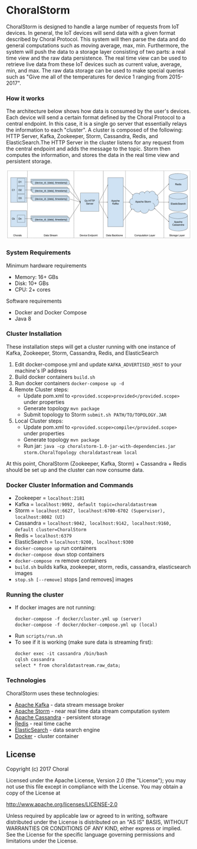 # ChoralStorm
ChoralStorm is designed to handle a large number of requests from IoT devices. In general,
the IoT devices will send data with a given format described by Choral Protocol. This system will then 
parse the data and do general computations such as moving average, max, min. Furthermore, the system will push
the data to a storage layer consisting of two parts: a real time view and the raw data persistence. The real time
view can be used to retrieve live data from these IoT devices such as current value, average, min, and max. The raw
data storage can be used to make special queries such as "Give me all of the temperatures for device 1 ranging from 
2015-2017".

### How it works
The architecture below shows how data is consumed by the user's devices. Each device will send a certain format
defined by the Choral Protocol to a central endpoint. In this case, it is a single go server that essentially 
relays the information to each "cluster". A cluster is composed of the following: HTTP Server, Kafka, Zookeeper, Storm,
Cassandra, Redis, and ElasticSearch.The HTTP Server in the cluster listens for any request from the central endpoint 
and adds the message to the topic. Storm then computes the information, and stores the data in the real time view and 
persistent storage.

![](/architecture.png)

### System Requirements
Minimum hardware requirements
* Memory: 16+ GBs
* Disk: 10+ GBs
* CPU: 2+ cores

Software requirements
* Docker and Docker Compose
* Java 8

### Cluster Installation
These installation steps will get a cluster running with one instance of Kafka, Zookeeper, Storm, Cassandra, Redis, and ElasticSearch
1. Edit docker-compose.yml and update `KAFKA_ADVERTISED_HOST` to your machine's IP address
1. Build docker containers `build.sh`
1. Run docker containers `docker-compose up -d`
1. Remote Cluster steps: 
    * Update pom.xml to `<provided.scope>provided</provided.scope>` under properties
    * Generate topology `mvn package`
    * Submit topology to Storm `submit.sh PATH/TO/TOPOLOGY.JAR`
1. Local Cluster steps:
    * Update pom.xml to `<provided.scope>compile</provided.scope>` under properties
    * Generate topology `mvn package`
    * Run jar: `java -cp choralstorm-1.0-jar-with-dependencies.jar storm.ChoralTopology choraldatastream local`
    
At this point, ChoralStorm (Zookeeper, Kafka, Storm) + Cassandra + Redis should be set up and the cluster can now consume data.

### Docker Cluster Information and Commands
- Zookeeper = `localhost:2181`
- Kafka = `localhost:9092, default topic=choraldatastream`
- Storm = `localhost:6627, localhost:6700-6702 (Supervisor), localhost:8082 (UI)`
- Cassandra = `localhost:9042, localhost:9142, localhost:9160, default cluster=ChoralStorm`
- Redis = `localhost:6379`
- ElasticSearch = `localhost:9200, localhost:9300`
- `docker-compose up` run containers
- `docker-compose down` stop containers
- `docker-compose rm` remove containers
- `build.sh` builds kafka, zookeeper, storm, redis, cassandra, elasticsearch images
- `stop.sh [--remove]` stops [and removes] images

### Running the cluster
- If docker images are not running: 
    ```
    docker-compose -f docker/cluster.yml up (server)
    docker-compose -f docker/docker-compose.yml up (local)
    ```
- Run `scripts/run.sh`
- To see if it is working (make sure data is streaming first):
    ```
    docker exec -it cassandra /bin/bash
    cqlsh cassandra
    select * from choraldatastream.raw_data;
    ```

### Technologies
ChoralStorm uses these technologies:

* [Apache Kafka] - data stream message broker
* [Apache Storm] - near real time data stream computation system
* [Apache Cassandra] - persistent storage
* [Redis] - real time cache
* [ElasticSearch] - data search engine
* [Docker] - cluster container

License
----
Copyright (c) 2017 Choral

Licensed under the Apache License, Version 2.0 (the "License");
you may not use this file except in compliance with the License.
You may obtain a copy of the License at

   http://www.apache.org/licenses/LICENSE-2.0

Unless required by applicable law or agreed to in writing, software
distributed under the License is distributed on an "AS IS" BASIS,
WITHOUT WARRANTIES OR CONDITIONS OF ANY KIND, either express or implied.
See the License for the specific language governing permissions and
limitations under the License.

   [Apache Kafka]: <http://kafka.apache.org/>
   [Apache Storm]: <http://storm.apache.org/>
   [Apache Cassandra]: <http://cassandra.apache.org/>
   [Redis]: <http://redis.io>
   [ElasticSearch]: <http://www.elastic.co/>
   [Docker]: <http://docker.com/>
